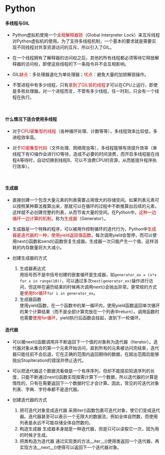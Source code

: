 # Python

<style>
   f {
      color: #C00000
   }
</style>


#### 多线程与GIL

- Python虚拟机使用一个<f>全局解释器锁</f>（Global Interpreter Lock）来互斥线程对Python虚拟机的使用。为了支持多线程机制，一个基本的要求就是需要实现不同线程对共享资源访问的互斥，所以引入了GIL。

- 在一个线程拥有了解释器的访问权之后，其他的所有线程都必须等待它释放解释器的访问权，即使这些线程的下一条指令并不会互相影响。

- GIL<f>缺点</f>：多处理器退化为单处理器；<f>优点</f>：避免大量的加锁解锁操作。

- 不管进程中有多少线程，只有<f>拿到了GIL锁的线程</f>才可以在CPU上运行，即使是多核处理器。对一个进程而言，不管有多少线程，任一时刻，只会有一个线程在执行。

</br>

#### 什么情况下适合使用多线程

- 对于<f>CPU密集型的线程</f>（各种循环处理、计数等等），多线程效率比较低，多进程效率高。

- 对于<f>IO密集型代码</f>（文件处理、网络爬虫等），多线程能够有效提升效率（单线程下有IO操作会进行IO等待，造成不必要的时间浪费，而开启多线程能在线程A等待时，自动切换到线程B，可以不浪费CPU的资源，从而能提升程序执行效率）。

</br>

#### 生成器

- 直接创建一个包含大量元素的列表需要占用很大的存储空间。如果列表元素可以按照某种算法推算出来，那就可以在循环的过程中不断推算出后续的元素，这样就不必创建完整的列表，从而节省大量的空间。在Python中，<f>这种一边循环一边计算的机制</f>，称为<f>生成器</f>（Generator）。

- 生成器是一个特殊的程序，可以被用作控制循环的迭代行为，Python中<f>生成器是迭代器的一种，使用yield返回值函数</f>，每次调用yield会暂停，而可以使用next()函数和send()函数恢复生成器。生成器一次只能产生一个值，这样消耗的内存数量将大大减小。

- 创建生成器的方式
  1. 生成器表达式</br>
   用括号而不是中括号创建的嵌套循环是生成器，如```generator_ex = (x*x for x in range(10))```，可以通过多次```next(generator_ex)```操作进行访问，但这样在遍历结束的时候再次调用next()会抛出异常。更常规的方式是<f>使用for循环</f>```for i in generator_ex```。
  2. 生成器函数</br>
   使用yield函数，在一个函数中的某一循环内，使用yield函数返回单次循环的某个计算结果（而不是全部计算完放在一个列表中return）。调用函数时也需要<f>使用for循环</f>，yield执行后函数会挂起，直到下一轮循环。




#### 迭代器

- 可以被next()函数调用并不断返回下一个值的对象称为迭代器（Iterator）。迭代器对象从集合的第一个元素开始访问，直到所有的元素被访问完结束，迭代器只能往前不会后退，它在正确的范围内返回期待的数据，在超出范围后能够抛出StopIteration的错误并停止迭代。

- 可以把迭代器这个数据流看做是一个有序序列，但却不能提前知道序列的长度，只能不断通过next()函数实现按需计算下一个数据，所以迭代器的计算是惰性的，只有在需要返回下一个数据时它才会计算。因此，常见的可迭代对象列表、字典、字符串都不是迭代器。

- 创建迭代器的方式

  1. 把可迭代对象变成迭代器
  采用iter()函数包裹可迭代对象，使它们变成迭代器。迭代器甚至可以表示一个无限大的数据流，例如全体自然数，而使用列表是永远不可能存储全体自然数的。
  2. 构造生成器
  生成器本身就是一种迭代器，但是只可以读取它一次，因为用的时候才生成。
  3. 把类构造为迭代器
  通过实现类的方法__iter__()使得类返回一个迭代器，再实现方法__next__()使得可以返回下一个迭代器对象。